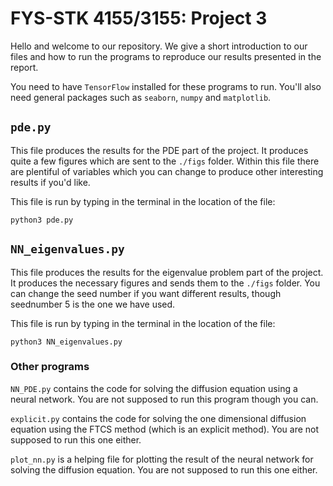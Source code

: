 # FYS-STK 4155/3155: Project 3

Hello and welcome to our repository.
We give a short introduction to our files and how to run the programs to reproduce our results presented in the report.

You need to have `TensorFlow` installed for these programs to run. You'll also need general packages such as `seaborn`, `numpy` and `matplotlib`.

## `pde.py`
This file produces the results for the PDE part of the project. It produces quite a few figures which are sent to the `./figs` folder.
Within this file there are plentiful of variables which you can change to produce other interesting results if you'd like.

This file is run by typing in the terminal in the location of the file:

`python3 pde.py`

## `NN_eigenvalues.py`
This file produces the results for the eigenvalue problem part of the project. It produces the necessary figures and sends them to the `./figs` folder.
You can change the seed number if you want different results, though seednumber 5 is the one we have used.

This file is run by typing in the terminal in the location of the file:

`python3 NN_eigenvalues.py`

### Other programs

`NN_PDE.py` contains the code for solving the diffusion equation using a neural network. You are not supposed to run this program though you can.

`explicit.py` contains the code for solving the one dimensional diffusion equation using the FTCS method (which is an explicit method). You are not supposed to run this one either.

`plot_nn.py` is a helping file for plotting the result of the neural network for solving the diffusion equation. You are not supposed to run this one either.